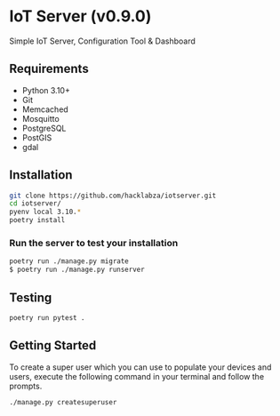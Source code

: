# IoT Server (v0.9.0)

Simple IoT Server, Configuration Tool & Dashboard

## Requirements

- Python 3.10+
- Git
- Memcached
- Mosquitto
- PostgreSQL
- PostGIS
- gdal

## Installation

```bash
git clone https://github.com/hacklabza/iotserver.git
cd iotserver/
pyenv local 3.10.*
poetry install
```

### Run the server to test your installation

```bash
poetry run ./manage.py migrate
$ poetry run ./manage.py runserver
```

## Testing

```bash
poetry run pytest .
```

## Getting Started

To create a super user which you can use to populate your devices and users, execute the following command in your terminal and follow the prompts.

```bash
./manage.py createsuperuser
```
